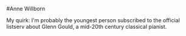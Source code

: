 #Anne Willborn

My quirk:
I'm probably the youngest person subscribed to the official listserv about Glenn Gould, a mid-20th century classical pianist.

